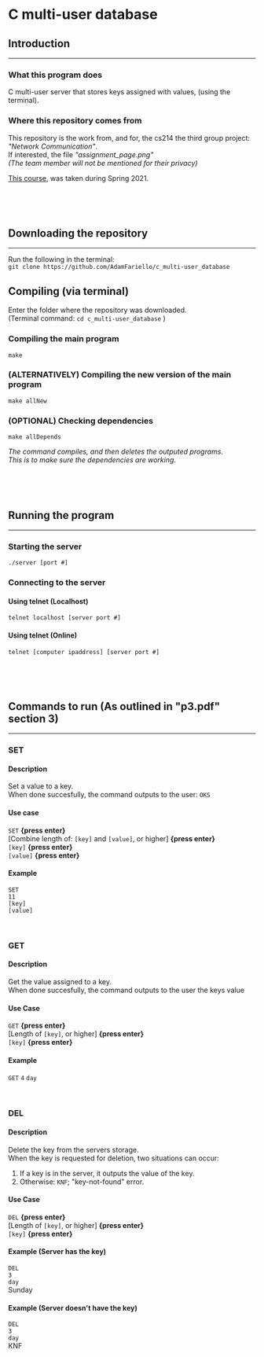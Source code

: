 # C multi-user database

## Introduction
---
### What this program does
C multi-user server that stores keys assigned with values, (using the terminal).

### Where this repository comes from
This repository is the work from, and for, the cs214 the third group project: *"Network Communication"*.   
If interested, the file *"assignment_page.png"*   
*(The team member will not be mentioned for their privacy)*

[This course]( https://www.cs.rutgers.edu/academics/undergraduate/course-synopses/course-details/01-198-214-systems-programming ),
was taken during Spring 2021.

&nbsp;

&nbsp;

## Downloading the repository
---
Run the following in the terminal:    
` git clone https://github.com/AdamFariello/c_multi-user_database `

## Compiling (via terminal)
Enter the folder where the repository was downloaded.   
(Terminal command: ` cd c_multi-user_database ` )

### Compiling the main program
` make `

### (ALTERNATIVELY) Compiling the new version of the main program 
` make allNew `

### (OPTIONAL) Checking dependencies
` make allDepends `   

*The command compiles, and then deletes the outputed programs.*   
*This is to make sure the dependencies are working.*

&nbsp;

&nbsp;

## Running the program
---
### Starting the server   
` ./server [port #] `

### Connecting to the server 
#### Using telnet (Localhost)
` telnet localhost [server port #]  `

#### Using telnet (Online)
` telnet [computer ipaddress] [server port #]  `

&nbsp;

&nbsp;

## Commands to run (As outlined in "p3.pdf" section 3)
---
### SET
#### Description
Set a value to a key.   
When done succesfully, 
the command outputs to the user: `OKS` 

#### Use case
`SET` **{press enter}**   
[Combine length of: `[key]` and `[value]`, or higher] **{press enter}**   
`[key]` **{press enter}**  
`[value]` **{press enter}**    

#### Example
`SET`   
`11`   
`[key]`   
`[value]`   

&nbsp;
 
### GET
#### Description
Get the value assigned to a key.   
When done succesfully,
the command outputs to the user the keys value 

#### Use Case   
`GET` **{press enter}**   
[Length of `[key]`, or higher] **{press enter}**  
`[key]` **{press enter}**  

#### Example
`GET`
`4`
`day`

&nbsp;

### DEL
#### Description
Delete the key from the servers storage.   
When the key is requested for deletion, two situations can occur:    
1. If a key is in the server, it outputs the value of the key.   
2. Otherwise: `KNF`; "key-not-found" error.

#### Use Case
`DEL` **{press enter}**   
[Length of `[key]`, or higher] **{press enter}**  
`[key]` **{press enter}**  

#### Example (Server has the key)
`DEL`   
`3`   
`day`   
Sunday   

#### Example (Server doesn't have the key)
`DEL`   
`3`   
`day`    
KNF
